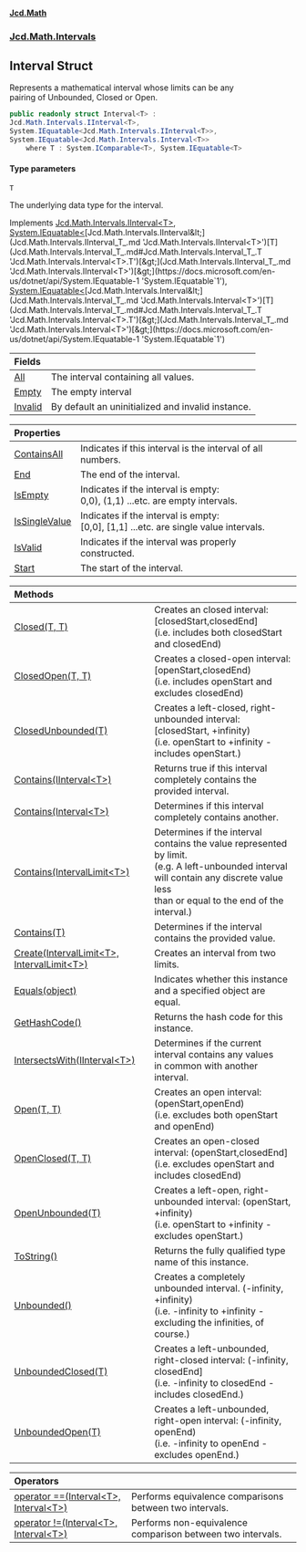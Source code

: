 #### [Jcd.Math](index.md 'index')
### [Jcd.Math.Intervals](Jcd.Math.Intervals.md 'Jcd.Math.Intervals')

## Interval<T> Struct

Represents a mathematical interval whose limits can be any   
pairing of Unbounded, Closed or Open.

```csharp
public readonly struct Interval<T> :
Jcd.Math.Intervals.IInterval<T>,
System.IEquatable<Jcd.Math.Intervals.IInterval<T>>,
System.IEquatable<Jcd.Math.Intervals.Interval<T>>
    where T : System.IComparable<T>, System.IEquatable<T>
```
#### Type parameters

<a name='Jcd.Math.Intervals.Interval_T_.T'></a>

`T`

The underlying data type for the interval.

Implements [Jcd.Math.Intervals.IInterval&lt;](Jcd.Math.Intervals.IInterval_T_.md 'Jcd.Math.Intervals.IInterval<T>')[T](Jcd.Math.Intervals.Interval_T_.md#Jcd.Math.Intervals.Interval_T_.T 'Jcd.Math.Intervals.Interval<T>.T')[&gt;](Jcd.Math.Intervals.IInterval_T_.md 'Jcd.Math.Intervals.IInterval<T>'), [System.IEquatable&lt;](https://docs.microsoft.com/en-us/dotnet/api/System.IEquatable-1 'System.IEquatable`1')[Jcd.Math.Intervals.IInterval&lt;](Jcd.Math.Intervals.IInterval_T_.md 'Jcd.Math.Intervals.IInterval<T>')[T](Jcd.Math.Intervals.Interval_T_.md#Jcd.Math.Intervals.Interval_T_.T 'Jcd.Math.Intervals.Interval<T>.T')[&gt;](Jcd.Math.Intervals.IInterval_T_.md 'Jcd.Math.Intervals.IInterval<T>')[&gt;](https://docs.microsoft.com/en-us/dotnet/api/System.IEquatable-1 'System.IEquatable`1'), [System.IEquatable&lt;](https://docs.microsoft.com/en-us/dotnet/api/System.IEquatable-1 'System.IEquatable`1')[Jcd.Math.Intervals.Interval&lt;](Jcd.Math.Intervals.Interval_T_.md 'Jcd.Math.Intervals.Interval<T>')[T](Jcd.Math.Intervals.Interval_T_.md#Jcd.Math.Intervals.Interval_T_.T 'Jcd.Math.Intervals.Interval<T>.T')[&gt;](Jcd.Math.Intervals.Interval_T_.md 'Jcd.Math.Intervals.Interval<T>')[&gt;](https://docs.microsoft.com/en-us/dotnet/api/System.IEquatable-1 'System.IEquatable`1')

| Fields | |
| :--- | :--- |
| [All](Jcd.Math.Intervals.Interval_T_.All.md 'Jcd.Math.Intervals.Interval<T>.All') | The interval containing all values. |
| [Empty](Jcd.Math.Intervals.Interval_T_.Empty.md 'Jcd.Math.Intervals.Interval<T>.Empty') | The empty interval |
| [Invalid](Jcd.Math.Intervals.Interval_T_.Invalid.md 'Jcd.Math.Intervals.Interval<T>.Invalid') | By default an uninitialized and invalid instance. |

| Properties | |
| :--- | :--- |
| [ContainsAll](Jcd.Math.Intervals.Interval_T_.ContainsAll.md 'Jcd.Math.Intervals.Interval<T>.ContainsAll') | Indicates if this interval is the interval of all numbers. |
| [End](Jcd.Math.Intervals.Interval_T_.End.md 'Jcd.Math.Intervals.Interval<T>.End') | The end of the interval. |
| [IsEmpty](Jcd.Math.Intervals.Interval_T_.IsEmpty.md 'Jcd.Math.Intervals.Interval<T>.IsEmpty') | Indicates if the interval is empty:<br/>0,0), (1,1) ...etc. are empty intervals. |
| [IsSingleValue](Jcd.Math.Intervals.Interval_T_.IsSingleValue.md 'Jcd.Math.Intervals.Interval<T>.IsSingleValue') | Indicates if the interval is empty:<br/>[0,0], [1,1] ...etc. are single value intervals. |
| [IsValid](Jcd.Math.Intervals.Interval_T_.IsValid.md 'Jcd.Math.Intervals.Interval<T>.IsValid') | Indicates if the interval was properly constructed. |
| [Start](Jcd.Math.Intervals.Interval_T_.Start.md 'Jcd.Math.Intervals.Interval<T>.Start') | The start of the interval. |

| Methods | |
| :--- | :--- |
| [Closed(T, T)](Jcd.Math.Intervals.Interval_T_.Closed(T,T).md 'Jcd.Math.Intervals.Interval<T>.Closed(T, T)') | Creates an closed interval: [closedStart,closedEnd]<br/>(i.e. includes both closedStart and closedEnd) |
| [ClosedOpen(T, T)](Jcd.Math.Intervals.Interval_T_.ClosedOpen(T,T).md 'Jcd.Math.Intervals.Interval<T>.ClosedOpen(T, T)') | Creates a closed-open interval: [openStart,closedEnd)<br/>(i.e. includes openStart and excludes closedEnd) |
| [ClosedUnbounded(T)](Jcd.Math.Intervals.Interval_T_.ClosedUnbounded(T).md 'Jcd.Math.Intervals.Interval<T>.ClosedUnbounded(T)') | Creates a left-closed, right-unbounded interval: [closedStart, +infinity)<br/>(i.e. openStart to +infinity - includes openStart.) |
| [Contains(IInterval&lt;T&gt;)](Jcd.Math.Intervals.Interval_T_.Contains(Jcd.Math.Intervals.IInterval_T_).md 'Jcd.Math.Intervals.Interval<T>.Contains(Jcd.Math.Intervals.IInterval<T>)') | Returns true if this interval completely contains the provided interval. |
| [Contains(Interval&lt;T&gt;)](Jcd.Math.Intervals.Interval_T_.Contains(Jcd.Math.Intervals.Interval_T_).md 'Jcd.Math.Intervals.Interval<T>.Contains(Jcd.Math.Intervals.Interval<T>)') | Determines if this interval completely contains another. |
| [Contains(IntervalLimit&lt;T&gt;)](Jcd.Math.Intervals.Interval_T_.Contains(Jcd.Math.Intervals.IntervalLimit_T_).md 'Jcd.Math.Intervals.Interval<T>.Contains(Jcd.Math.Intervals.IntervalLimit<T>)') | Determines if the interval contains the value represented by limit.<br/>(e.g. A left-unbounded interval will contain any discrete value less<br/>than or equal to the end of the interval.) |
| [Contains(T)](Jcd.Math.Intervals.Interval_T_.Contains(T).md 'Jcd.Math.Intervals.Interval<T>.Contains(T)') | Determines if the interval contains the provided value. |
| [Create(IntervalLimit&lt;T&gt;, IntervalLimit&lt;T&gt;)](Jcd.Math.Intervals.Interval_T_.Create(Jcd.Math.Intervals.IntervalLimit_T_,Jcd.Math.Intervals.IntervalLimit_T_).md 'Jcd.Math.Intervals.Interval<T>.Create(Jcd.Math.Intervals.IntervalLimit<T>, Jcd.Math.Intervals.IntervalLimit<T>)') | Creates an interval from two limits. |
| [Equals(object)](Jcd.Math.Intervals.Interval_T_.Equals(object).md 'Jcd.Math.Intervals.Interval<T>.Equals(object)') | Indicates whether this instance and a specified object are equal. |
| [GetHashCode()](Jcd.Math.Intervals.Interval_T_.GetHashCode().md 'Jcd.Math.Intervals.Interval<T>.GetHashCode()') | Returns the hash code for this instance. |
| [IntersectsWith(IInterval&lt;T&gt;)](Jcd.Math.Intervals.Interval_T_.IntersectsWith(Jcd.Math.Intervals.IInterval_T_).md 'Jcd.Math.Intervals.Interval<T>.IntersectsWith(Jcd.Math.Intervals.IInterval<T>)') | Determines if the current interval contains any values<br/>in common with another interval. |
| [Open(T, T)](Jcd.Math.Intervals.Interval_T_.Open(T,T).md 'Jcd.Math.Intervals.Interval<T>.Open(T, T)') | Creates an open interval: (openStart,openEnd)<br/>(i.e. excludes both openStart and openEnd) |
| [OpenClosed(T, T)](Jcd.Math.Intervals.Interval_T_.OpenClosed(T,T).md 'Jcd.Math.Intervals.Interval<T>.OpenClosed(T, T)') | Creates an open-closed interval: (openStart,closedEnd]<br/>(i.e. excludes openStart and includes closedEnd) |
| [OpenUnbounded(T)](Jcd.Math.Intervals.Interval_T_.OpenUnbounded(T).md 'Jcd.Math.Intervals.Interval<T>.OpenUnbounded(T)') | Creates a left-open, right-unbounded interval: (openStart, +infinity)<br/>(i.e. openStart to +infinity - excludes openStart.) |
| [ToString()](Jcd.Math.Intervals.Interval_T_.ToString().md 'Jcd.Math.Intervals.Interval<T>.ToString()') | Returns the fully qualified type name of this instance. |
| [Unbounded()](Jcd.Math.Intervals.Interval_T_.Unbounded().md 'Jcd.Math.Intervals.Interval<T>.Unbounded()') | Creates a completely unbounded interval. (-infinity, +infinity)<br/>(i.e. -infinity to +infinity - excluding the infinities, of course.) |
| [UnboundedClosed(T)](Jcd.Math.Intervals.Interval_T_.UnboundedClosed(T).md 'Jcd.Math.Intervals.Interval<T>.UnboundedClosed(T)') | Creates a left-unbounded, right-closed interval: (-infinity, closedEnd]<br/>(i.e. -infinity to closedEnd - includes closedEnd.) |
| [UnboundedOpen(T)](Jcd.Math.Intervals.Interval_T_.UnboundedOpen(T).md 'Jcd.Math.Intervals.Interval<T>.UnboundedOpen(T)') | Creates a left-unbounded, right-open interval: (-infinity, openEnd)<br/>(i.e. -infinity to openEnd - excludes openEnd.) |

| Operators | |
| :--- | :--- |
| [operator ==(Interval&lt;T&gt;, Interval&lt;T&gt;)](Jcd.Math.Intervals.Interval_T_.op_Equality(Jcd.Math.Intervals.Interval_T_,Jcd.Math.Intervals.Interval_T_).md 'Jcd.Math.Intervals.Interval<T>.op_Equality(Jcd.Math.Intervals.Interval<T>, Jcd.Math.Intervals.Interval<T>)') | Performs equivalence comparisons between two intervals. |
| [operator !=(Interval&lt;T&gt;, Interval&lt;T&gt;)](Jcd.Math.Intervals.Interval_T_.op_Inequality(Jcd.Math.Intervals.Interval_T_,Jcd.Math.Intervals.Interval_T_).md 'Jcd.Math.Intervals.Interval<T>.op_Inequality(Jcd.Math.Intervals.Interval<T>, Jcd.Math.Intervals.Interval<T>)') | Performs non-equivalence comparison between two intervals. |
